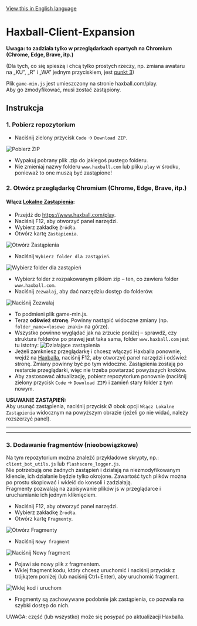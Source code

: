 [View this in English language](https://github.com/ChasmSolacer/Haxball-Client-Expansion/blob/master/README.md#haxball-client-expansion)
# Haxball-Client-Expansion
**Uwaga: to zadziała tylko w przeglądarkach opartych na Chromium (Chrome, Edge, Brave, itp.)**

(Dla tych, co się spieszą i chcą tylko prostych rzeczy, np. zmiana awataru na „KU”, „R” i „WA” jednym przyciskiem, jest [punkt 3](#3-dodawanie-fragmentów-nieobowiązkowe))

Plik `game-min.js` jest umieszczony na stronie haxball.com/play.<br>
Aby go zmodyfikować, musi zostać zastąpiony.

## Instrukcja
### 1. Pobierz repozytorium
- Naciśnij zielony przycisk `Code` → `Download ZIP`.

![Pobierz ZIP](https://user-images.githubusercontent.com/46286197/215098635-7506d00a-2649-48ef-92aa-2892205a0ddd.png)
- Wypakuj pobrany plik .zip do jakiegoś pustego folderu.
- Nie zmieniaj nazwy folderu `www.haxball.com` lub pliku `play` w środku, ponieważ to one muszą być zastąpione!

### 2. Otwórz przeglądarkę Chromium (Chrome, Edge, Brave, itp.)
#### Włącz [Lokalne Zastąpienia](https://developer.chrome.com/blog/new-in-devtools-65/#overrides):
- Przejdź do https://www.haxball.com/play.
- Naciśnij F12, aby otworzyć panel narzędzi.
- Wybierz zakładkę `Źródła`.
- Otwórz kartę `Zastąpienia`.

![Otwórz Zastąpienia](https://user-images.githubusercontent.com/46286197/230602334-765266de-6b4f-4b5a-9c8c-6333f574dd36.png)
- Naciśnij `Wybierz folder dla zastąpień`.

![Wybierz folder dla zastąpień](https://user-images.githubusercontent.com/46286197/230602819-2b8cf3ba-fa73-4960-96fd-be18b0eb06c6.png)
- Wybierz folder z rozpakowanym plikiem zip – ten, co zawiera folder `www.haxball.com`.
- Naciśnij `Zezwalaj`, aby dać narzędziu dostęp do folderów.

![Naciśnij Zezwalaj](https://user-images.githubusercontent.com/46286197/230603501-2fe09d7d-19ba-4f27-afad-6997cd2c3d9b.png)
- To podmieni plik game-min.js.
- Teraz **odśwież stronę**. Powinny nastąpić widoczne zmiany (np. `folder_name=<losowe znaki>` na górze).
- Wszystko powinno wyglądać jak na zrzucie poniżej – sprawdź, czy struktura folderów po prawej jest taka sama, folder `www.haxball.com` jest tu istotny:
  ![Działające zastąpienia](https://github.com/ChasmSolacer/Haxball-Client-Expansion/assets/46286197/32fdc632-52c3-46a0-9576-4665373e3671)
- Jeżeli zamkniesz przeglądarkę i chcesz włączyć Haxballa ponownie, wejdź na [Haxballa](https://www.haxball.com/play), naciśnij F12, aby otworzyć panel narzędzi i odśwież stronę. Zmiany powinny być po tym widoczne. Zastąpienia zostają po restarcie przeglądarki, więc nie trzeba powtarzać powyższych kroków.
- Aby zastosować aktualizację, pobierz repozytorium ponownie (naciśnij zielony przycisk `Code` → `Download ZIP`) i zamień stary folder z tym nowym.

**USUWANIE ZASTĄPIEŃ:**<br>
Aby usunąć zastąpienia, naciśnij przycisk Ø obok opcji `Włącz Lokalne Zastąpienia` widocznym na powyższym obrazie (jeżeli go nie widać, należy rozszerzyć panel).
___
___

### 3. Dodawanie fragmentów (nieobowiązkowe)
Na tym repozytorium można znaleźć przykładowe skrypty, np.: `client_bot_utils.js` lub `flashscore_logger.js`.<br>
Nie potrzebują one żadnych zastąpień i działają na niezmodyfikowanym kliencie, ich działanie będzie tylko okrojone. Zawartość tych plików można po prostu skopiować i wkleić do konsoli i zadziałają.<br>
Fragmenty pozwalają na zapisywanie plików js w przeglądarce i uruchamianie ich jednym kliknięciem.
- Naciśnij F12, aby otworzyć panel narzędzi.
- Wybierz zakładkę `Źródła`.
- Otwórz kartę `Fragmenty`.

![Otwórz Fragmenty](https://user-images.githubusercontent.com/46286197/230608281-43c4fa5d-6eb7-4d4a-8189-ad3a520fe7df.png)
- Naciśnij `Nowy fragment`

![Naciśnij Nowy fragment](https://user-images.githubusercontent.com/46286197/230608837-b500e47b-26e7-4ad5-a794-199e12b252b4.png)
- Pojawi sie nowy plik z fragmentem.
- Wklej fragment kodu, który chcesz uruchomić i naciśnij przycisk z trójkątem poniżej (lub naciśnij Ctrl+Enter), aby uruchomić fragment.

![Wklej kod i uruchom](https://user-images.githubusercontent.com/46286197/230609759-e80f906d-173b-4781-8ac2-7c06767956c4.png)
- Fragmenty są zachowywane podobnie jak zastąpienia, co pozwala na szybki dostęp do nich.

UWAGA: część (lub wszystko) może się posypać po aktualizacji Haxballa.
